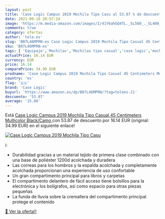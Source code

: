 ```yaml
---
layout: post
title: 'Case Logic Campus 2019 Mochila Tipo Casu al 53.87 % de descuento'
date: 2021-09-16 20:57:24
image: 'https://m.media-amazon.com/images/I/41Y6ahGQ4TL._SL500_._SL400_.jpg'
comments: true
category: ofertas
author: 'tole.es'
slug: 'B07L46MPRN-es Case Logic Campus 2019 Mochila Tipo Casual 45 Centimeters...'
sku: 'B07L46MPRN-es'
tags: [ 'Equipaje','Mochilas','Mochilas tipo casual','case logic','mochila', ]
actualPrice: 16.14 EUR
currency: EUR
price: 16.14
comparePrice: 34.99 EUR
prodname: 'Case Logic Campus 2019 Mochila Tipo Casual 45 Centimeters Multicolor  Black/Camo '
country: 'es'
flag: '🇪🇸'
brand: 'Case Logic'
buyurl: 'https://www.amazon.es/dp/B07L46MPRN/?tag=tolees-21'
descuento: '53.87'
average: '15.88'
---
```


Está [Case Logic Campus 2019 Mochila Tipo Casual 45 Centimeters Multicolor  Black/Camo ](https://www.amazon.es/dp/B07L46MPRN/?tag=tolees-21) con 53.87 de descuento por 16.14 EUR (original: 34.99 EUR) en el siguiente enlace!

[![Case Logic Campus 2019 Mochila Tipo Casu](https://m.media-amazon.com/images/I/41Y6ahGQ4TL._SL500_._SL400_.jpg)](https://www.amazon.es/dp/B07L46MPRN/?tag=tolees-21)

ℹ️:

- Durabilidad gracias a un material tejido de primera clase combinado con una base de poliéster 1200d acolchada y duradera
- Las correas para los hombros y la espalda acolchada y completamente acolchada proporcionan una experiencia de uso confortable
- Un gran compartimento principal para libros y carpetas
- El compartimento delantero de fácil acceso tiene bolsillos para la electrónica y los bolígrafos, así como espacio para otras piezas pequeñas
- La funda de lluvia sobre la cremallera del compartimento principal protege el contenido

[🛒 Ver la oferta!!](https://www.amazon.es/dp/B07L46MPRN/?tag=tolees-21)
